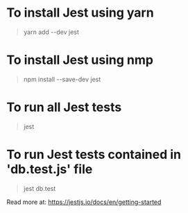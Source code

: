 # To install Jest using yarn
> yarn add --dev jest
# To install Jest using nmp
> npm install --save-dev jest

# To run all Jest tests
> jest
# To run Jest tests contained in 'db.test.js' file
> jest db.test

Read more at:
https://jestjs.io/docs/en/getting-started
